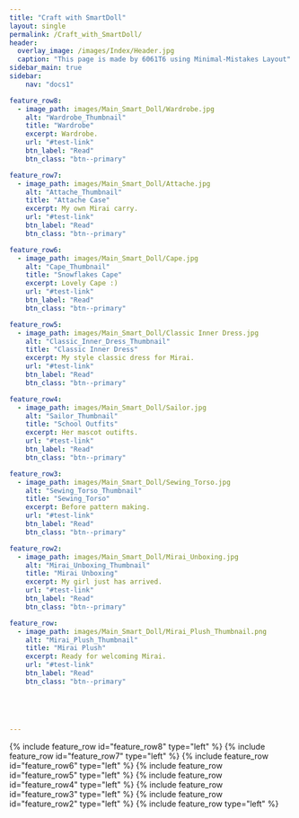 ```yaml
---
title: "Craft with SmartDoll"
layout: single
permalink: /Craft_with_SmartDoll/
header:
  overlay_image: /images/Index/Header.jpg
  caption: "This page is made by 6061T6 using Minimal-Mistakes Layout"
sidebar_main: true
sidebar:
    nav: "docs1"

feature_row8:
  - image_path: images/Main_Smart_Doll/Wardrobe.jpg
    alt: "Wardrobe_Thumbnail"
    title: "Wardrobe"
    excerpt: Wardrobe.
    url: "#test-link"
    btn_label: "Read"
    btn_class: "btn--primary"

feature_row7:
  - image_path: images/Main_Smart_Doll/Attache.jpg
    alt: "Attache_Thumbnail"
    title: "Attache Case"
    excerpt: My own Mirai carry.
    url: "#test-link"
    btn_label: "Read"
    btn_class: "btn--primary"

feature_row6:
  - image_path: images/Main_Smart_Doll/Cape.jpg
    alt: "Cape_Thumbnail"
    title: "Snowflakes Cape"
    excerpt: Lovely Cape :)
    url: "#test-link"
    btn_label: "Read"
    btn_class: "btn--primary"

feature_row5:
  - image_path: images/Main_Smart_Doll/Classic Inner Dress.jpg
    alt: "Classic_Inner_Dress_Thumbnail"
    title: "Classic Inner Dress"
    excerpt: My style classic dress for Mirai.
    url: "#test-link"
    btn_label: "Read"
    btn_class: "btn--primary"

feature_row4:
  - image_path: images/Main_Smart_Doll/Sailor.jpg
    alt: "Sailor_Thumbnail"
    title: "School Outfits"
    excerpt: Her mascot outifts.
    url: "#test-link"
    btn_label: "Read"
    btn_class: "btn--primary"

feature_row3:
  - image_path: images/Main_Smart_Doll/Sewing_Torso.jpg
    alt: "Sewing_Torso_Thumbnail"
    title: "Sewing_Torso"
    excerpt: Before pattern making.
    url: "#test-link"
    btn_label: "Read"
    btn_class: "btn--primary"

feature_row2:
  - image_path: images/Main_Smart_Doll/Mirai_Unboxing.jpg
    alt: "Mirai_Unboxing_Thumbnail"
    title: "Mirai Unboxing"
    excerpt: My girl just has arrived.
    url: "#test-link"
    btn_label: "Read"
    btn_class: "btn--primary"

feature_row:
  - image_path: images/Main_Smart_Doll/Mirai_Plush_Thumbnail.png
    alt: "Mirai_Plush_Thumbnail"
    title: "Mirai Plush"
    excerpt: Ready for welcoming Mirai.
    url: "#test-link"
    btn_label: "Read"
    btn_class: "btn--primary"





---
```

{% include feature_row id="feature_row8" type="left" %}
{% include feature_row id="feature_row7" type="left" %}
{% include feature_row id="feature_row6" type="left" %}
{% include feature_row id="feature_row5" type="left" %}
{% include feature_row id="feature_row4" type="left" %}
{% include feature_row id="feature_row3" type="left" %}
{% include feature_row id="feature_row2" type="left" %}
{% include feature_row type="left" %}


